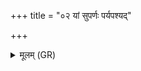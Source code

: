 +++
title = "०२ यां सुपर्णः पर्यपश्यद्"

+++
<details><summary>मूलम् (GR)</summary>

यां सुपर्णः पर्यपश्यद्  
अन्तर् महत्य् अर्णवे ।  
तां सूकर त्वं मायया  
त्रिः समुद्राद् उद् आभरः ॥
</details>